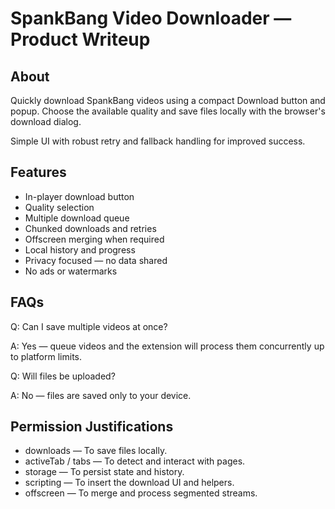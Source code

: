 # SpankBang Video Downloader — Product Writeup

## About
Quickly download SpankBang videos using a compact Download button and popup. Choose the available quality and save files locally with the browser's download dialog.

Simple UI with robust retry and fallback handling for improved success.

## Features

- In-player download button
- Quality selection
- Multiple download queue
- Chunked downloads and retries
- Offscreen merging when required
- Local history and progress
- Privacy focused — no data shared
- No ads or watermarks

## FAQs

Q: Can I save multiple videos at once?

A: Yes — queue videos and the extension will process them concurrently up to platform limits.

Q: Will files be uploaded?

A: No — files are saved only to your device.

## Permission Justifications

- downloads — To save files locally.
- activeTab / tabs — To detect and interact with pages.
- storage — To persist state and history.
- scripting — To insert the download UI and helpers.
- offscreen — To merge and process segmented streams.
